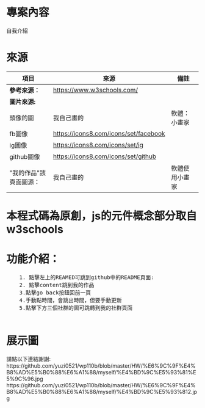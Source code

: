 # 專案內容
  自我介紹
# 來源 
|項目|來源|備註|
|---|---|---|
|<b>參考來源：</b>|https://www.w3schools.com/ |  
|<b>圖片來源:</b>|   
|頭像的圖|我自己畫的|軟體：小畫家|
|fb圖像|https://icons8.com/icons/set/facebook|
|ig圖像|https://icons8.com/icons/set/ig|
|github圖像|https://icons8.com/icons/set/github| 
|"我的作品"該頁面圖源：|我自己畫的|軟體使用小畫家|
    
 <h1>本程式碼為原創，js的元件概念部分取自w3schools</h1>    
 
<h1>功能介紹：</h1>
<pre>
    1. 點擊左上的REAMED可跳到github中的README頁面:  
    2. 點擊content跳到我的作品    
    3.點擊go back按鈕回前一頁      
    4.手動點時間，會跳出時間，但要手動更新 
    5.點擊下方三個社群的圖可跳轉到我的社群頁面
 </pre>
<h1>展示圖</h1>  
    請點以下連結謝謝:  
    https://github.com/yuzi0521/wp110b/blob/master/HW/%E6%9C%9F%E4%B8%AD%E5%B0%88%E6%A1%88/myself/%E4%BD%9C%E5%93%81%E5%9C%96.jpg  
    https://github.com/yuzi0521/wp110b/blob/master/HW/%E6%9C%9F%E4%B8%AD%E5%B0%88%E6%A1%88/myself/%E4%BD%9C%E5%93%812.jpg    

